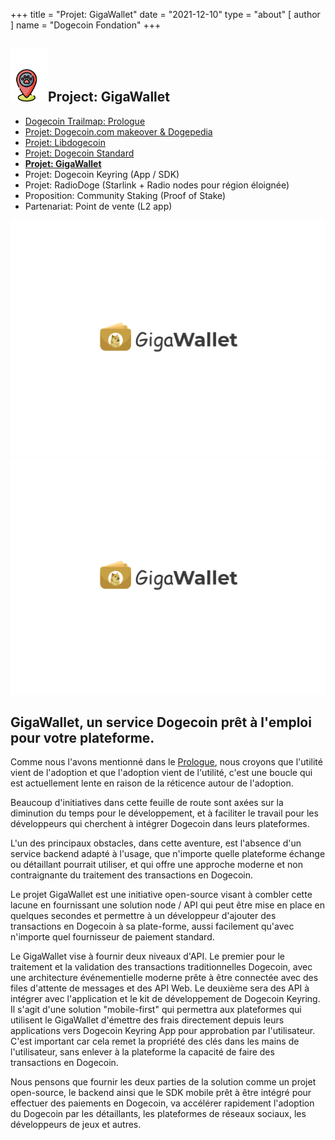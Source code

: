 +++
title = "Projet: GigaWallet" 
date = "2021-12-10"
type = "about"
[ author ]
name = "Dogecoin Fondation"
+++

<section class="presentation">
<div class="left">

<div class="title">


 ## <img width="60px" style='display: inline;' src="/marker.png"/>Project: GigaWallet 

<div class="underline"></div>
</div>

<div class="description">
 
* [Dogecoin Trailmap: Prologue](/fr/trailmap/prologue/) 
* [Projet: Dogecoin.com makeover & Dogepedia](/fr/trailmap/website/)
* [Projet: Libdogecoin](/fr/trailmap/libdogecoin/)
* [Projet: Dogecoin Standard](/fr/trailmap/standard/)
* [**Projet: GigaWallet**](/fr/trailmap/gigawallet/)
* Projet: Dogecoin Keyring (App / SDK)
* Projet: RadioDoge (Starlink + Radio nodes pour région éloignée)
* Proposition: Community Staking (Proof of Stake)
* Partenariat: Point de vente (L2 app) 
</div>

</div>

<div class="right">
<img class="dogegoin-light" src="/logo-gigawallet.jpg" alt="Dogecoin logo">
<img class="dogegoin-dark" src="/logo-gigawallet.jpg" alt="Dogecoin logo">
</div>


</section>

<section class='board'>

## GigaWallet, un service Dogecoin prêt à l'emploi pour votre plateforme.

Comme nous l'avons mentionné dans le [Prologue](/fr/trailmap/prologue), nous croyons que l'utilité 
vient de l'adoption et que l'adoption vient de l'utilité, c'est une boucle qui est 
actuellement lente en raison de la réticence autour de l'adoption. 
  
Beaucoup d'initiatives dans cette feuille de route sont axées sur la diminution du temps
pour le développement, et à faciliter le travail pour les développeurs qui cherchent à intégrer Dogecoin
dans leurs plateformes.

L'un des principaux obstacles, dans cette aventure, est l'absence d'un service backend adapté à l'usage, que n'importe quelle plateforme échange ou détaillant pourrait utiliser, et
qui offre une approche moderne et non contraignante du traitement des transactions en Dogecoin.

Le projet GigaWallet est une initiative open-source visant à combler cette lacune en
fournissant une solution node / API qui peut être mise en place en quelques secondes et permettre à un développeur
d'ajouter des transactions en Dogecoin à sa plate-forme, aussi facilement qu'avec n'importe quel fournisseur de
paiement standard.

Le GigaWallet vise à fournir deux niveaux d'API. Le premier pour le traitement et la validation des transactions traditionnelles Dogecoin, avec une architecture événementielle moderne prête à être connectée avec des files d'attente de messages et des API Web. Le deuxième sera des API à intégrer avec l'application et le kit de développement de Dogecoin Keyring. Il s'agit d'une solution "mobile-first" qui permettra aux plateformes qui utilisent le GigaWallet d'émettre des frais directement depuis leurs applications vers 
Dogecoin Keyring App pour approbation par l'utilisateur. C'est important car cela remet 
la propriété des clés dans les mains de l'utilisateur, sans enlever à la plateforme la capacité de faire des transactions en Dogecoin.

Nous pensons que fournir les deux parties de la solution comme un projet open-source, 
le backend ainsi que le SDK mobile prêt à être intégré pour effectuer des paiements en Dogecoin, va
accélérer rapidement l'adoption du Dogecoin par les détaillants, les plateformes de réseaux sociaux, 
les développeurs de jeux et autres. 


</section>
